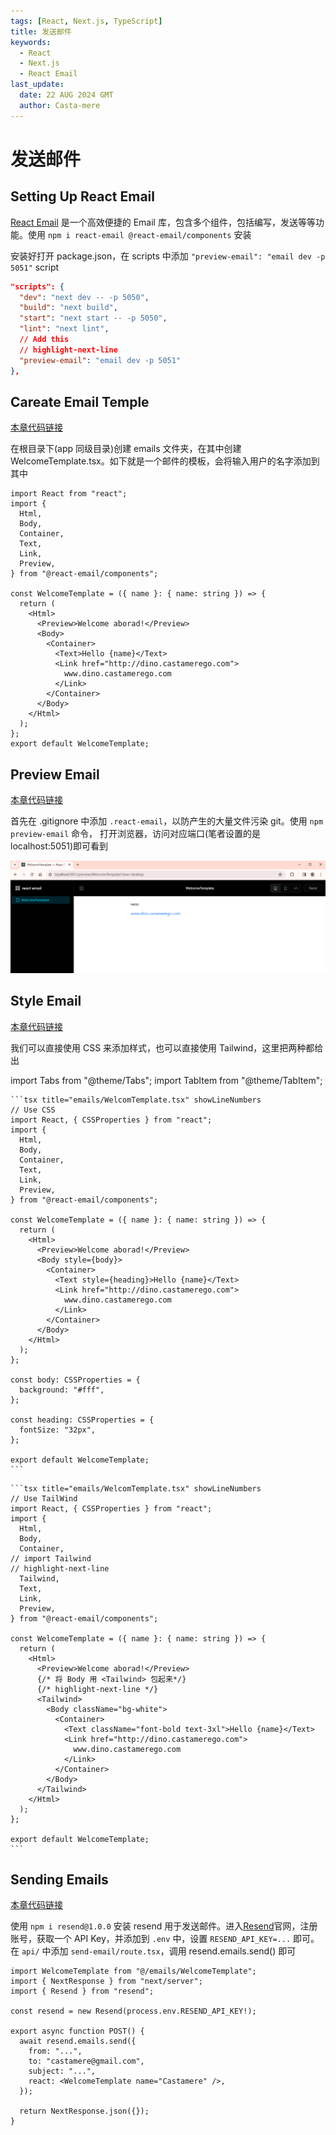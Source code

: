 ```yaml
---
tags: [React, Next.js, TypeScript]
title: 发送邮件
keywords:
  - React
  - Next.js
  - React Email
last_update:
  date: 22 AUG 2024 GMT
  author: Casta-mere
---
```


# 发送邮件

## Setting Up React Email

[React Email] 是一个高效便捷的 Email 库，包含多个组件，包括编写，发送等等功能。使用 `npm i react-email @react-email/components` 安装

安装好打开 package.json，在 scripts 中添加 `"preview-email": "email dev -p 5051"` script

```json
"scripts": {
  "dev": "next dev -- -p 5050",
  "build": "next build",
  "start": "next start -- -p 5050",
  "lint": "next lint",
  // Add this
  // highlight-next-line
  "preview-email": "email dev -p 5051"
},
```

## Careate Email Temple

[本章代码链接](https://github.com/Casta-mere/Dash-Board/tree/d8bfb883cd99dc5d16afdd3bb6f4d648e137900b)

在根目录下(app 同级目录)创建 emails 文件夹，在其中创建 WelcomeTemplate.tsx。如下就是一个邮件的模板，会将输入用户的名字添加到其中

```tsx title="emails/WelcomeTemplate.tsx" showLineNumbers
import React from "react";
import {
  Html,
  Body,
  Container,
  Text,
  Link,
  Preview,
} from "@react-email/components";

const WelcomeTemplate = ({ name }: { name: string }) => {
  return (
    <Html>
      <Preview>Welcome aborad!</Preview>
      <Body>
        <Container>
          <Text>Hello {name}</Text>
          <Link href="http://dino.castamerego.com">
            www.dino.castamerego.com
          </Link>
        </Container>
      </Body>
    </Html>
  );
};
export default WelcomeTemplate;
```

## Preview Email

[本章代码链接](https://github.com/Casta-mere/Dash-Board/tree/eaf4219bac0dcb054dcfa48c6a38cd3e531eeb9f)

首先在 .gitignore 中添加 `.react-email`，以防产生的大量文件污染 git。使用 `npm preview-email` 命令， 打开浏览器，访问对应端口(笔者设置的是 localhost:5051)即可看到

![Preview Email](./image/08-Email/previewEmail.png)

## Style Email

[本章代码链接](https://github.com/Casta-mere/Dash-Board/tree/f4cca13a4a232ecd107853ca2c5df1e7995e1811)

我们可以直接使用 CSS 来添加样式，也可以直接使用 Tailwind，这里把两种都给出

import Tabs from "@theme/Tabs";
import TabItem from "@theme/TabItem";

<Tabs className="unique-tabs">
  <TabItem value="CSS" label="CSS" default>

    ```tsx title="emails/WelcomTemplate.tsx" showLineNumbers
    // Use CSS
    import React, { CSSProperties } from "react";
    import {
      Html,
      Body,
      Container,
      Text,
      Link,
      Preview,
    } from "@react-email/components";

    const WelcomeTemplate = ({ name }: { name: string }) => {
      return (
        <Html>
          <Preview>Welcome aborad!</Preview>
          <Body style={body}>
            <Container>
              <Text style={heading}>Hello {name}</Text>
              <Link href="http://dino.castamerego.com">
                www.dino.castamerego.com
              </Link>
            </Container>
          </Body>
        </Html>
      );
    };

    const body: CSSProperties = {
      background: "#fff",
    };

    const heading: CSSProperties = {
      fontSize: "32px",
    };

    export default WelcomeTemplate;
    ```

  </TabItem>
  <TabItem value="TailWind" label="TailWind">
  
    ```tsx title="emails/WelcomTemplate.tsx" showLineNumbers
    // Use TailWind
    import React, { CSSProperties } from "react";
    import {
      Html,
      Body,
      Container,
    // import Tailwind
    // highlight-next-line
      Tailwind,
      Text,
      Link,
      Preview,
    } from "@react-email/components";

    const WelcomeTemplate = ({ name }: { name: string }) => {
      return (
        <Html>
          <Preview>Welcome aborad!</Preview>
          {/* 将 Body 用 <Tailwind> 包起来*/}
          {/* highlight-next-line */}
          <Tailwind>
            <Body className="bg-white">
              <Container>
                <Text className="font-bold text-3xl">Hello {name}</Text>
                <Link href="http://dino.castamerego.com">
                  www.dino.castamerego.com
                </Link>
              </Container>
            </Body>
          </Tailwind>
        </Html>
      );
    };

    export default WelcomeTemplate;
    ```

  </TabItem>
</Tabs>

## Sending Emails

[本章代码链接](https://github.com/Casta-mere/Dash-Board/tree/202b1fe85db93b819af34241f450ffedcb07f4c0)

使用 `npm i resend@1.0.0` 安装 resend 用于发送邮件。进入[Resend]官网，注册账号，获取一个 API Key，并添加到 `.env` 中，设置 `RESEND_API_KEY=...` 即可。在 `api/` 中添加 `send-email/route.tsx`，调用 resend.emails.send() 即可

```tsx title="api/send-email/route.tsx" showLineNumbers
import WelcomeTemplate from "@/emails/WelcomeTemplate";
import { NextResponse } from "next/server";
import { Resend } from "resend";

const resend = new Resend(process.env.RESEND_API_KEY!);

export async function POST() {
  await resend.emails.send({
    from: "...",
    to: "castamere@gmail.com",
    subject: "...",
    react: <WelcomeTemplate name="Castamere" />,
  });

  return NextResponse.json({});
}
```

[React Email]: https://react.email/docs/introduction
[Resend]: https://resend.com/
